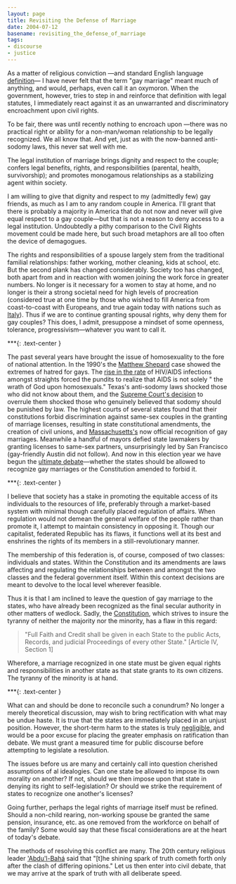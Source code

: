 ```yaml
---
layout: page
title: Revisiting the Defense of Marriage
date: 2004-07-12
basename: revisiting_the_defense_of_marriage
tags:
- discourse
- justice
---
```


As a matter of religious conviction &mdash;and standard English language <a
href="http://dictionary.reference.com/search?q=marriage">definition</a>&mdash; I
have never felt that the term "gay marriage" meant much of anything, and would,
perhaps, even call it an oxymoron. When the government, however, tries to step
in and reinforce that definition with legal statutes, I immediately react
against it as an unwarranted and discriminatory encroachment upon civil rights. 

<!--more-->

To be fair, there was until recently nothing to encroach upon &mdash;there was
no practical right or ability for a non-man/woman relationship to be legally
recognized. We all know that. And yet, just as with the now-banned anti-sodomy
laws, this never sat well with me.

The legal institution of marriage brings dignity and respect to the couple;
confers legal benefits, rights, and responsibilities (parental, health,
survivorship); and promotes monogamous relationships as a stabilizing agent
within society.

I am willing to give that dignity and respect to my (admittedly few) gay
friends, as much as I am to any random couple in America. I'll grant that there
is probably a majority in America that do not now and never will give equal
respect to a gay couple&mdash;but that is not a reason to deny access to a legal
institution. Undoubtedly a pithy comparison to the Civil Rights movement could
be made here, but such broad metaphors are all too often the device of
demagogues.

The rights and responsibilities of a spouse largely stem from the traditional
familial relationships: father working, mother cleaning, kids at school, etc.
But the second plank has changed considerably. Society too has changed, both
apart from and in reaction with women joining the work force in greater numbers.
No longer is it necessary for a women to stay at home, and no longer is their a
strong societal need for high levels of procreation (considered true at one time
by those who wished to fill America from coast-to-coast with Europeans, and true
again today with nations such as <a
href="http://news.bbc.co.uk/1/hi/world/europe/2472845.stm">Italy</a>). Thus if
we are to continue granting spousal rights, why deny them for gay couples? This
does, I admit, presuppose a mindset of some openness, tolerance,
progressivism&mdash;whatever you want to call it.

***{: .text-center }

The past several years have brought the issue of homosexuality to the fore of
national attention. In the 1990's the <a
href="http://news.google.com/news?hl=en&edition=us&ie=ISO-8859-1&q=%22matthew+shepard%22">Matthew
Shepard</a> case showed the extremes of hatred for gays. The <a
href="http://www.usatoday.com/news/health/2003-02-11-hiv-rates-rising_x.htm">rise
in the rate</a> of HIV/AIDS infections amongst straights forced the pundits to
realize that AIDS is not solely " the wrath of God upon homosexuals." Texas's
anti-sodomy laws shocked  those who did not know about them, and the <a
href="http://www.cnn.com/2003/LAW/06/26/scotus.sodomy/">Supreme Court's
decision</a> to overrule them shocked those who genuinely believed that sodomy
should be punished by law. The highest courts of several states found that their
constitutions forbid discrimination against same-sex couples in the granting of
marriage licenses, resulting in state constitutional amendments, the creation of
civil unions, and <a
href="http://www.cbsnews.com/stories/2004/02/04/politics/main597863.shtml">Massachusetts's</a>
now official recognition of gay marriages. Meanwhile a handful of mayors defied
state lawmakers by granting licenses to same-sex partners, unsurprisingly led by
San Francisco (gay-friendly Austin did not follow). And now in this election
year we have begun the <a
href="http://news.google.com/news?q=gay+marriage&hl=en&lr=&ie=UTF-8&sa=N&tab=nn">ultimate
debate</a>&mdash;whether the states should be allowed to recognize gay marriages
or the Constitution amended to forbid it.

***{: .text-center }

I believe that society has a stake in promoting the equitable access of its individuals
to the resources of life, preferably through a market-based system with minimal
though carefully placed regulation of affairs. When regulation would not demean
the general welfare of the people rather than promote it, I attempt to maintain
consistency in opposing it. Though our capitalist, federated Republic has its flaws,
it functions well at its best and enshrines the rights of its members in a still-revolutionary
manner.

The membership of this federation is, of course, composed of two classes: individuals
and states. Within the Constitution and its amendments are laws affecting and regulating
the relationships between and amongst the two classes and the federal government
itself. Within this context decisions are meant to devolve to the local level wherever
feasible. 

Thus it is that I am inclined to leave the question of gay marriage to the states,
who have already been recognized as the final secular authority in other matters
of wedlock. Sadly, the <a href="http://www.house.gov/Constitution/Constitution.html">Constitution</a>, which strives to insure the tyranny of neither
the majority nor the minority, has a flaw in this regard:

> "Full Faith and Credit shall be given in each State to the public Acts,
> Records, and judicial Proceedings of every other State." [Article IV, Section
> 1]

Wherefore, a marriage recognized in one state must be given equal rights and responsibilities
in another state as that state grants to its own citizens. The tyranny of the minority
is at hand.

***{: .text-center }

What can and should be done to reconcile such a conundrum? No longer a merely
theoretical discussion, may wish to bring rectification with what may be undue
haste. It is true that the states are immediately placed in an unjust position.
However, the short-term harm to the states is truly <a
href="http://www.newsday.com/news/local/wire/ny-bc-ny--gaymarriage-lawsu0712jul12,0,1847916.story?coll=ny-ap-regional-wire">negligible</a>,
and would be a poor excuse for placing the greater emphasis on ratification than
debate. We must grant a measured time for public discourse before attempting to
legislate a resolution.

The issues before us are many and certainly call into question cherished
assumptions of al idealogies. Can one state be allowed to impose its own
morality on another? If not, should we then impose upon that state in denying
its right to self-legislation? Or should we strike the requirement of states to
recognize one another's licenses?

Going further, perhaps the legal rights of marriage itself must be refined.
Should a non-child rearing, non-working spouse be granted the same pension,
insurance, etc. as one removed from the workforce on behalf of the family? Some
would say that these fiscal considerations are at the heart of today's debate.

The methods of resolving this conflict are many. The 20th century religious
leader <a
href="http://en.wikipedia.org/wiki/%60Abdu%27l-Bah%E1">'Abdu'l-Bah&aacute;</a>
said that "[t]he shining spark of truth cometh forth only after the clash of
differing opinions." Let us then enter into civil debate, that we may arrive at
the spark of truth with all deliberate speed.
